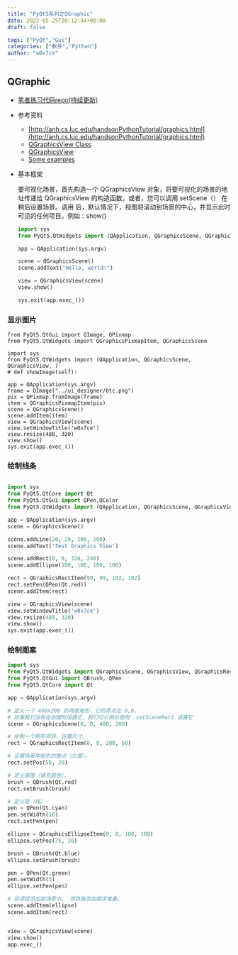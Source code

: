 ```yaml
---
title: "PyQt5系列之QGraphic"
date: 2022-05-25T20:12:44+08:00
draft: false

tags: ["PyQt","Gui"]
categories: ["軟件","Python"]
author: "w0x7ce"
---
```


## QGraphic

- [笔者练习代码repo(持续更新)](https://github.com/tianrking/learn_pyqt5)
- 参考资料  
  - [http://anh.cs.luc.edu/handsonPythonTutorial/graphics.html](http://anh.cs.luc.edu/handsonPythonTutorial/graphics.html)
  - [QGraphicsView Class](https://doc.qt.io/qt-5/qgraphicsview.html)
  - [QGraphicsView](https://doc.qt.io/qtforpython-5/PySide2/QtWidgets/QGraphicsView.html)
  - [Some examples](https://www.pythonguis.com/tutorials/pyqt-qgraphics-vector-graphics/)

- 基本框架

    要可视化场景，首先构造一个 QGraphicsView 对象，将要可视化的场景的地址传递给 QGraphicsView 的构造函数。或者，您可以调用 setScene（） 在稍后设置场景。调用 后，默认情况下，视图将滚动到场景的中心，并显示此时可见的任何项目。例如：show()

    ```Python
    import sys
    from PyQt5.QtWidgets import (QApplication, QGraphicsScene, QGraphicsView)

    app = QApplication(sys.argv)

    scene = QGraphicsScene()
    scene.addText("Hello, world!")

    view = QGraphicsView(scene)
    view.show()

    sys.exit(app.exec_())
    ```

### 显示图片

```Python3
from PyQt5.QtGui import QImage, QPixmap
from PyQt5.QtWidgets import QGraphicsPixmapItem, QGraphicsScene

import sys
from PyQt5.QtWidgets import (QApplication, QGraphicsScene, QGraphicsView, )
# def showImage(self):

app = QApplication(sys.argv)
frame = QImage("../ui_designer/btc.png")  
pix = QPixmap.fromImage(frame)
item = QGraphicsPixmapItem(pix)
scene = QGraphicsScene()
scene.addItem(item)
view = QGraphicsView(scene)
view.setWindowTitle('w0x7ce')
view.resize(480, 320)
view.show()
sys.exit(app.exec_())
```

### 绘制线条

```Python

import sys
from PyQt5.QtCore import Qt
from PyQt5.QtGui import QPen,QColor
from PyQt5.QtWidgets import (QApplication, QGraphicsScene, QGraphicsView, QGraphicsRectItem)

app = QApplication(sys.argv)
scene = QGraphicsScene()

scene.addLine(20, 20, 200, 200)
scene.addText('Test Graphics View')

scene.addRect(0, 0, 320, 240)
scene.addEllipse(100, 100, 100, 100)

rect = QGraphicsRectItem(99, 99, 102, 102)
rect.setPen(QPen(Qt.red))
scene.addItem(rect)

view = QGraphicsView(scene)
view.setWindowTitle('w0x7ce')
view.resize(480, 320)
view.show()
sys.exit(app.exec_())

```

### 绘制图案

```Python
import sys
from PyQt5.QtWidgets import QGraphicsScene, QGraphicsView, QGraphicsRectItem, QGraphicsEllipseItem, QApplication
from PyQt5.QtGui import QBrush, QPen
from PyQt5.QtCore import Qt

app = QApplication(sys.argv)

# 定义一个 400x200 的场景矩形，它的原点在 0,0。
# 如果我们没有在创建时设置它，我们可以稍后使用 .setSceneRect 设置它
scene = QGraphicsScene(0, 0, 400, 200)

# 绘制一个矩形项目，设置尺寸。
rect = QGraphicsRectItem(0, 0, 200, 50)

# 设置场景中矩形的原点（位置）。
rect.setPos(50, 20)

# 定义画笔（填充颜色）。
brush = QBrush(Qt.red)
rect.setBrush(brush)

# 定义笔（线）
pen = QPen(Qt.cyan)
pen.setWidth(10)
rect.setPen(pen)

ellipse = QGraphicsEllipseItem(0, 0, 100, 100)
ellipse.setPos(75, 30)

brush = QBrush(Qt.blue)
ellipse.setBrush(brush)

pen = QPen(Qt.green)
pen.setWidth(5)
ellipse.setPen(pen)

# 将项目添加到场景中。 项目按添加顺序堆叠。
scene.addItem(ellipse)
scene.addItem(rect)


view = QGraphicsView(scene)
view.show()
app.exec_()
```
